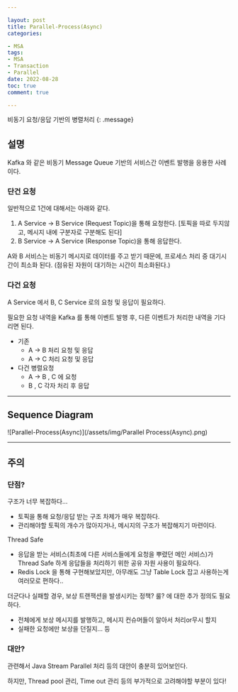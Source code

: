```yaml
---

layout: post
title: Parallel-Process(Async)
categories:

- MSA
tags:
- MSA
- Transaction
- Parallel
date: 2022-08-28
toc: true
comment: true

---
```


비동기 요청/응답 기반의 병렬처리
{: .message}

## 설명

Kafka 와 같은 비동기 Message Queue 기반의 서비스간 이벤트 발행을 응용한 사례이다.

### 단건 요청

일반적으로 1건에 대해서는 아래와 같다.

1. A Service → B Service (Request Topic)을 통해 요청한다. [토픽을 따로 두지않고, 메시지 내에 구분자로 구분해도 된다]
2. B Service → A Service (Response Topic)을 통해 응답한다.

A와 B 서비스는 비동기 메시지로 데이터를 주고 받기 때문에, 프로세스 처리 중 대기시간이 최소화 된다. (점유된 자원이 대기하는 시간이 최소화된다.)

### 다건 요청

A Service 에서 B, C Service 로의 요청 및 응답이 필요하다.

필요한 요청 내역을 Kafka 를 통해 이벤트 발행 후, 다른 이벤트가 처리한 내역을 기다리면 된다.

- 기존
    - A → B 처리 요청 및 응답
    - A → C 처리 요청 및 응답
- 다건 병렬요청
    - A → B , C 에 요청
    - B , C 각자 처리 후 응답

---

## Sequence Diagram

![Parallel-Process(Async)](/assets/img/Parallel Process(Async).png)

---

## 주의

### 단점?

구조가 너무 복잡하다…

- 토픽을 통해 요청/응답 받는 구조 차제가 매우 복잡하다.
- 관리해야할 토픽의 개수가 많아지거나, 메시지의 구조가 복잡해지기 마련이다.

Thread Safe

- 응답을 받는 서비스(최초에 다른 서비스들에게 요청을 뿌렸던 메인 서비스)가 Thread Safe 하게 응답들을 처리하기 위한 공유 자원 사용이 필요하다.
- Redis Lock 을 통해 구현해보았지만, 아무래도 그냥 Table Lock 잡고 사용하는게 여러모로 편하다..

더군다나 실패할 경우, 보상 트랜잭션을 발생시키는 정책? 룰? 에 대한 추가 정의도 필요하다.

- 전체에게 보상 메시지를 발행하고, 메시지 컨슈머들이 알아서 처리or무시 할지
- 실패한 요청에만 보상을 던질지… 등

### 대안?

관련해서 Java Stream Parallel 처리 등의 대안이 충분히 있어보인다.

하지만, Thread pool 관리, Time out 관리 등의 부가적으로 고려해야할 부분이 있다!